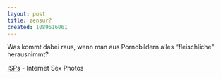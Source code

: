 ```yaml
---
layout: post
title: zensur?
created: 1089616061
---
```

Was kommt dabei raus, wenn man aus Pornobildern alles “fleischliche”
herausnimmt?

[ISPs][] - Internet Sex Photos

  [ISPs]: http://whitelead.com/jrh/ISPs/index.html
